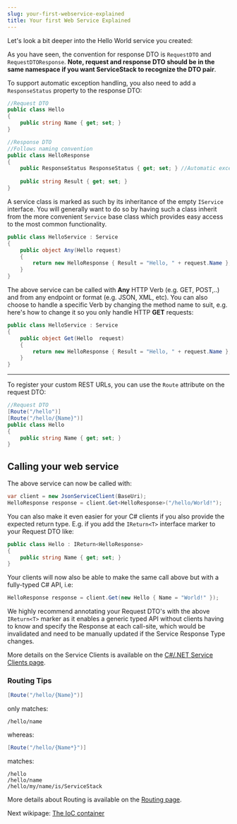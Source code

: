 ```yaml
---
slug: your-first-webservice-explained
title: Your first Web Service Explained
---
```


Let's look a bit deeper into the Hello World service you created:

As you have seen, the convention for response DTO is `RequestDTO` and  `RequestDTOResponse`. **Note, request and response DTO should be in the same namespace if you want ServiceStack to recognize the DTO pair**.

To support automatic exception handling, you also need to add a `ResponseStatus` property to the response DTO:

```csharp
//Request DTO
public class Hello
{
    public string Name { get; set; }
}

//Response DTO
//Follows naming convention
public class HelloResponse
{
    public ResponseStatus ResponseStatus { get; set; } //Automatic exception handling
    
    public string Result { get; set; }
}
```

A service class is marked as such by its inheritance of the empty `IService` interface. You will generally want to do so by having such a class inherit from the more convenient `Service` base class which provides easy access to the most common functionality. 

```csharp
public class HelloService : Service
{
    public object Any(Hello request)
    {
        return new HelloResponse { Result = "Hello, " + request.Name };
    }
}
```

The above service can be called with **Any** HTTP Verb (e.g. GET, POST,..) and from any endpoint or format (e.g. JSON, XML, etc). You can also choose to handle a specific Verb by changing the method name to suit, e.g. here's how to change it so you only handle HTTP **GET** requests:

```csharp
public class HelloService : Service
{
    public object Get(Hello  request)
    {
        return new HelloResponse { Result = "Hello, " + request.Name };
    }
}
```

***

To register your custom REST URLs, you can use the `Route` attribute on the request DTO:

```csharp
//Request DTO
[Route("/hello")]
[Route("/hello/{Name}")]
public class Hello
{
    public string Name { get; set; }
}
```

## Calling your web service

The above service can now be called with:

```csharp
var client = new JsonServiceClient(BaseUri);
HelloResponse response = client.Get<HelloResponse>("/hello/World!"); 
```

You can also make it even easier for your C# clients if you also provide the expected return type. E.g. if you add the `IReturn<T>` interface marker to your Request DTO like:

```csharp
public class Hello : IReturn<HelloResponse>
{
    public string Name { get; set; }
}
```

Your clients will now also be able to make the same call above but with a fully-typed C# API, i.e:

```csharp
HelloResponse response = client.Get(new Hello { Name = "World!" });
```

We highly recommend annotating your Request DTO's with the above `IReturn<T>` marker as it enables a generic typed API without clients having to know and specify the Response at each call-site, which would be invalidated and need to be manually updated if the Service Response Type changes.

More details on the Service Clients is available on the [C#/.NET Service Clients page](?id=csharp-client).

### Routing Tips

```csharp
[Route("/hello/{Name}")]
```

only matches:

    /hello/name

whereas:

```csharp
[Route("/hello/{Name*}")]
```

matches:

    /hello
    /hello/name
    /hello/my/name/is/ServiceStack 


More details about Routing is available on the [Routing page](?id=routing).

Next wikipage: [The IoC container](?id=the-ioc-container)
 
